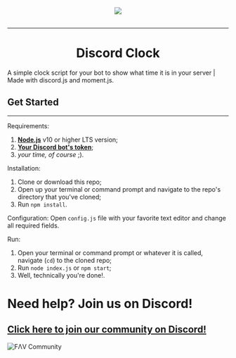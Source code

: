 <div align="center">
    <img src="https://i.imgur.com/iprzBYk.png"><br><br>

---

# Discord Clock
</div>

A simple clock script for your bot to show what time it is in your server | Made with discord.js and moment.js.


## Get Started
***
Requirements:
1. [**Node.js**](https://nodejs.org/en/) v10 or higher LTS version;
2. [**Your Discord bot's token**](https://discordapp.com/developers/applications/);
3. _your time, of course_ ;).

Installation:
1. Clone or download this repo;
2. Open up your terminal or command prompt and navigate to the repo's directory that you've cloned;
3. Run `npm install`.

Configuration:
Open `config.js` file with your favorite text editor and change all required fields.

Run:
1. Open your terminal or command prompt or whatever it is called, navigate (`cd`) to the cloned repo;
2. Run `node index.js` or `npm start`;
3. Well, technically you're done!.

# Need help? Join us on Discord!
## [Click here to join our community on Discord!](https://discord.io/favcommunity)

![FΛV Community](https://api.gaminggeek.dev/gstats/TePuaqF)

